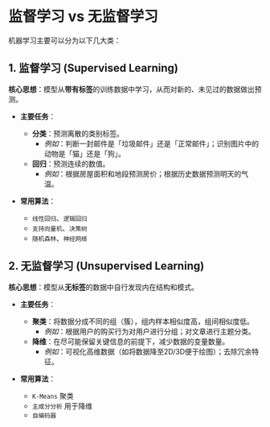 # 监督学习 vs 无监督学习

机器学习主要可以分为以下几大类：

## 1. 监督学习 (Supervised Learning)

**核心思想**：模型从**带有标签**的训练数据中学习，从而对新的、未见过的数据做出预测。

-   **主要任务**：
    -   **分类**：预测离散的类别标签。
        -   *例如*：判断一封邮件是「垃圾邮件」还是「正常邮件」；识别图片中的动物是「猫」还是「狗」。
    -   **回归**：预测连续的数值。
        -   *例如*：根据房屋面积和地段预测房价；根据历史数据预测明天的气温。

-   **常用算法**：
    -   `线性回归`、`逻辑回归`
    -   `支持向量机`、`决策树`
    -   `随机森林`、`神经网络`

## 2. 无监督学习 (Unsupervised Learning)

**核心思想**：模型从**无标签**的数据中自行发现内在结构和模式。

-   **主要任务**：
    -   **聚类**：将数据分成不同的组（簇），组内样本相似度高，组间相似度低。
        -   *例如*：根据用户的购买行为对用户进行分组；对文章进行主题分类。
    -   **降维**：在尽可能保留关键信息的前提下，减少数据的变量数量。
        -   *例如*：可视化高维数据（如将数据降至2D/3D便于绘图）；去除冗余特征。

-   **常用算法**：
    -   `K-Means` 聚类
    -   `主成分分析` 用于降维
    -   `自编码器`


